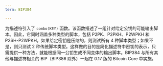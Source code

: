 ```yaml
---
term: BIP384

---
```

为描述符引入了 `combo(KEY)` 函数。该函数描述了一组针对给定公钥的可能输出脚本。因此，它同时涵盖多种类型的脚本，包括 P2PK、P2PKH、P2WPKH 和 P2SH-P2WPKH。如果给定密钥是压缩的，则测试所有 4 种脚本类型；如果不是，则只测试 2 种传统脚本类型。这样做的目的是简化描述符中密钥的表示，只需提供一种方法，就能根据同一公钥生成不同变体的输出脚本。BIP384 与所有其他与描述符相关的 BIP（BIP386 除外）一起在 0.17 版的 Bitcoin Core 中实施。